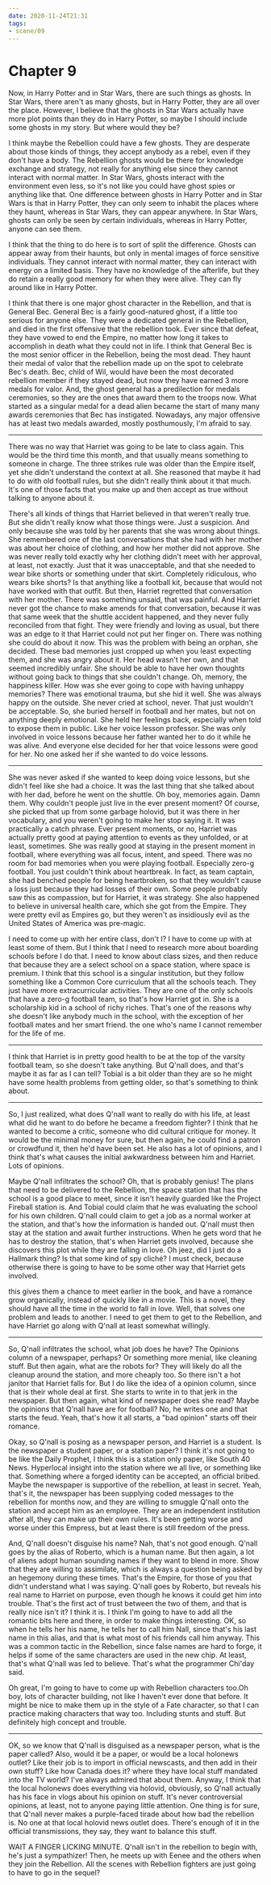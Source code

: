 ```yaml
---
date: 2020-11-24T21:31
tags:
- scene/09
---
```


Chapter 9
=========

Now, in Harry Potter and in Star Wars, there are such things as ghosts.
In Star Wars, there aren't as many ghosts, but in Harry Potter, they are
all over the place. However, I believe that the ghosts in Star Wars
actually have more plot points than they do in Harry Potter, so maybe I
should include some ghosts in my story. But where would they be?

I think maybe the Rebellion could have a few ghosts. They are desperate
about those kinds of things, they accept anybody as a rebel, even if
they don't have a body. The Rebellion ghosts would be there for
knowledge exchange and strategy, not really for anything else since they
cannot interact with normal matter. In Star Wars, ghosts interact with
the environment even less, so it's not like you could have ghost spies
or anything like that. One difference between ghosts in Harry Potter and
in Star Wars is that in Harry Potter, they can only seem to inhabit the
places where they haunt, whereas in Star Wars, they can appear anywhere.
In Star Wars, ghosts can only be seen by certain individuals, whereas in
Harry Potter, anyone can see them.

I think that the thing to do here is to sort of split the difference.
Ghosts can appear away from their haunts, but only in mental images of
force sensitive individuals. They cannot interact with normal matter,
they can interact with energy on a limited basis. They have no
knowledge of the afterlife, but they do retain a really good memory for
when they were alive. They can fly around like in Harry Potter.

I think that there is one major ghost character in the Rebellion, and
that is General Bec. General Bec is a fairly good-natured ghost, if a
little too serious for anyone else. They were a dedicated general in the
Rebellion, and died in the first offensive that the rebellion took. Ever
since that defeat, they have vowed to end the Empire, no matter how long
it takes to accomplish in death what they could not in life. I think
that General Bec is the most senior officer in the Rebellion, being the
most dead. They haunt their medal of valor that the rebellion made up on
the spot to celebrate Bec's death. Bec, child of Wil, would have been
the most decorated rebellion member if they stayed dead, but now they
have earned 3 more medals for valor. And, the ghost general has a
predilection for medals ceremonies, so they are the ones that award them
to the troops now. What started as a singular medal for a dead alien
became the start of many many awards ceremonies that Bec has instigated.
Nowadays, any major offensive has at least two medals awarded, mostly
posthumously, I'm afraid to say.

------------------------------------------------------------------------

There was no way that Harriet was going to be late to class again. This
would be the third time this month, and that usually means something to
someone in charge. The three strikes rule was older than the Empire
itself, yet she didn't understand the context at all. She reasoned that
maybe it had to do with old football rules, but she didn't really think
about it that much. It's one of those facts that you make up and then
accept as true without talking to anyone about it.

There's all kinds of things that Harriet believed in that weren't really
true. But she didn't really know what those things were. Just a
suspicion. And only because she was told by her parents that she was
wrong about things. She remembered one of the last conversations that
she had with her mother was about her choice of clothing, and how her
mother did not approve. She was never really told exactly why her
clothing didn't meet with her approval, at least, not exactly. Just that
it was unacceptable, and that she needed to wear bike shorts or
something under that skirt. Completely ridiculous, who wears bike shorts?
Is that anything like a football kit, because that would not have worked
with that outfit. But then, Harriet regretted that conversation with
her mother. There was something unsaid, that was painful. And Harriet
never got the chance to make amends for that conversation, because it
was that same week that the shuttle accident happened, and they never
fully reconciled from that fight. They were friendly and loving as
usual, but there was an edge to it that Harriet could not put her finger
on. There was nothing she could do about it now. This was the problem
with being an orphan, she decided. These bad memories just cropped up
when you least expecting them, and she was angry about it. Her head
wasn't her own, and that seemed incredibly unfair. She should be able to
have her own thoughts without going back to things that she couldn't
change. Oh, memory, the happiness killer. How was she ever going to cope
with having unhappy memories? There was emotional trauma, but she hid it
well. She was always happy on the outside. She never cried at school,
never. That just wouldn't be acceptable. So, she buried herself in
football and her mates, but not on anything deeply emotional. She held
her feelings back, especially when told to expose them in public. Like
her voice lesson professor. She was only involved in voice lessons
because her father wanted her to do it while he was alive. And everyone
else decided for her that voice lessons were good for her. No one asked
her if she wanted to do voice lessons.

------------------------------------------------------------------------

She was never asked if she wanted to keep doing voice lessons, but she
didn't feel like she had a choice. It was the last thing that she talked
about with her dad, before he went on the shuttle. Oh boy, memories
again. Damn them. Why couldn't people just live in the ever present
moment? Of course, she picked that up from some garbage holovid, but it
was there in her vocabulary, and you weren't going to make her stop
saying it. It was practically a catch phrase. Ever present moments, or
no, Harriet was actually pretty good at paying attention to events as
they unfolded, or at least, sometimes. She was really good at staying in
the present moment in football, where everything was all focus, intent,
and speed. There was no room for bad memories when you were playing
football. Especially zero-g football. You just couldn't think about
heartbreak. In fact, as team captain, she had benched people for being
heartbroken, so that they wouldn't cause a loss just because they had
losses of their own. Some people probably saw this as compassion, but
for Harriet, it was strategy. She also happened to believe in universal
health care, which she got from the Empire. They were pretty evil as
Empires go, but they weren't as insidiously evil as the United States of
America was pre-magic.

I need to come up with her entire class, don't I? I have to come up with
at least some of them. But I think that I need to research more about
boarding schools before I do that. I need to know about class sizes, and
then reduce that because they are a select school on a space station,
where space is premium. I think that this school is a singular
institution, but they follow something like a Common Core curriculum
that all the schools teach. They just have more extracurricular
activities. They are one of the only schools that have a zero-g football
team, so that's how Harriet got in. She is a scholarship kid in a school
of richy riches. That's one of the reasons why she doesn't like anybody
much in the school, with the exception of her football mates and her
smart friend. the one who's name I cannot remember for the life of me.

------------------------------------------------------------------------

I think that Harriet is in pretty good health to be at the top of the
varsity football team, so she doesn't take anything. But Q'nall does,
and that's maybe it as far as I can tell? Tobial is a bit older than
they are so he might have some health problems from getting older, so
that's something to think about.

------------------------------------------------------------------------

So, I just realized, what does Q'nall want to really do with his life,
at least what did he want to do before he became a freedom fighter? I
think that he wanted to become a critic, someone who did cultural
critique for money. It would be the minimal money for sure, but then
again, he could find a patron or crowdfund it, then he'd have been set.
He also has a lot of opinions, and I think that's what causes the
initial awkwardness between him and Harriet. Lots of opinions.

Maybe Q'nall infiltrates the school? Oh, that is probably genius! The
plans that need to be delivered to the Rebellion, the space station that
has the school is a good place to meet, since it isn't heavily guarded
like the Project Fireball station is. And Tobial could claim that he was
evaluating the school for his own children. Q'nall could claim to get a
job as a normal worker at the station, and that's how the information is
handed out. Q'nall must then stay at the station and await further
instructions. When he gets word that he has to destroy the station,
that's when Harriet gets involved, because she discovers this plot while
they are falling in love. Oh jeez, did I just do a Hallmark thing? Is
that some kind of spy cliché? I must check, because otherwise there is
going to have to be some other way that Harriet gets involved.

this gives them a chance to meet earlier in the book, and have a
romance grow organically, instead of quickly like in a movie. This is a
novel, they should have all the time in the world to fall in love. Well,
that solves one problem and leads to another. I need to get them to get
to the Rebellion, and have Harriet go along with Q'nall at least
somewhat willingly.

------------------------------------------------------------------------

So, Q'nall infiltrates the school, what job does he have? The Opinions
column of a newspaper, perhaps? Or something more menial, like cleaning
stuff. But then again, what are the robots for? They will likely do all
the cleanup around the station, and more cheaply too. So there isn't a
hot janitor that Harriet falls for. But I do like the idea of a opinion
column, since that is their whole deal at first. She starts to write in
to that jerk in the newspaper. But then again, what kind of newspaper
does she read? Maybe the opinions that Q'nall have are for football? No,
he writes one and that starts the feud. Yeah, that's how it all
starts, a "bad opinion" starts off their romance.

Okay, so Q'nall is posing as a newspaper person, and Harriet is a
student. Is the newspaper a student paper, or a station paper? I think
it's not going to be like the Daily Prophet, I think this is a station
only paper, like South 40 News. Hyperlocal insight into the station
where we all live, or something like that. Something where a forged
identity can be accepted, an official bribed. Maybe the newspaper is
supportive of the rebellion, at least in secret. Yeah, that's it, the
newspaper has been supplying coded messages to the rebellion for months
now, and they are willing to smuggle Q'nall onto the station and accept
him as an employee. They are an independent institution after all, they
can make up their own rules. It's been getting worse and worse under
this Empress, but at least there is still freedom of the press.

And, Q'nall doesn't disguise his name? Nah, that's not good enough.
Q'nall goes by the alias of Roberto, which is a human name. But then
again, a lot of aliens adopt human sounding names if they want to blend
in more. Show that they are willing to assimilate, which is always a
question being asked by an hegemony during these times. That's the
Empire, for those of you that didn't understand what I was saying.
Q'nall goes by Roberto, but reveals his real name to Harriet on purpose,
even though he knows it could get him into trouble. That's the first act
of trust between the two of them, and that is really nice isn't it? I
think it is. I think I'm going to have to add all the romantic bits here
and there, in order to make things interesting. OK, so when he tells her
his name, he tells her to call him Nall, since that's his last name in
this alias, and that is what most of his friends call him anyway. This
was a common tactic in the Rebellion, since false names are hard to
forge, it helps if some of the same characters are used in the new chip.
At least, that's what Q'nall was led to believe. That's what the
programmer Chi'day said.

Oh great, I'm going to have to come up with Rebellion characters too.Oh
boy, lots of character building, not like I haven't ever done that
before. It might be nice to make them up in the style of a Fate
character, so that I can practice making characters that way too.
Including stunts and stuff. But definitely high concept and trouble.

------------------------------------------------------------------------

OK, so we know that Q'nall is disguised as a newspaper person, what is
the paper called? Also, would it be a paper, or would be a local
holonews outlet? Like their job is to import in official newscasts, and
then add in their own stuff? Like how Canada does it? where they have
local stuff mandated into the TV world? I've always admired that about
them. Anyway, I think that the local holonews does everything via
holovid, obviously, so Q'nall actually has his face in vlogs about his
opinion on stuff. It's never controversial opinions, at least, not to
anyone paying little attention. One thing is for sure, that Q'nall never
makes a purple-faced tirade about how bad the rebellion is. No one at
that local holovid news outlet does. There's enough of it in the
official transmissions, they say, they want to balance this stuff.

WAIT A FINGER LICKING MINUTE. Q'nall isn't in the rebellion to begin
with, he's just a sympathizer! Then, he meets up with Eenee and the
others when they join the Rebellion. All the scenes with Rebellion
fighters are just going to have to go in the sequel?

